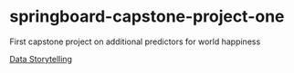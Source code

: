 # springboard-capstone-project-one
First capstone project on additional predictors for world happiness

[Data Storytelling](https://nbviewer.jupyter.org/github/nina-driver/Springboard-Capstone-Project-1/blob/master/Data%20Storytelling%20-%20World%20Happiness%2C%20Gender%20Development%20%26%20Inequality.ipynb?flush_cache=true)
